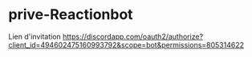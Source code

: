 # prive-Reactionbot

Lien d'invitation https://discordapp.com/oauth2/authorize?client_id=494602475160993792&scope=bot&permissions=805314622
